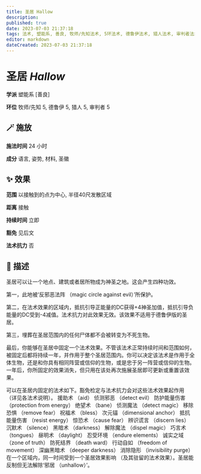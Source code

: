 ```yaml
---
title: 圣居 Hallow
description: 
published: true
date: 2023-07-03 21:37:18
tags: 法术, 塑能系, 善良, 牧师/先知法术, 5环法术, 德鲁伊法术, 猎人法术, 审判者法术
editor: markdown
dateCreated: 2023-07-03 21:37:18
---
```


# **圣居** *Hallow*

**学派** 塑能系 \[善良\] 

**环位** 牧师/先知 5, 德鲁伊 5, 猎人 5, 审判者 5

## 🪄 施放

**施法时间** 24 小时

**成分** 语言, 姿势, 材料, 圣徽

## ✨ 效果  

**范围** 以接触到的点为中心, 半径40尺发散区域

**距离** 接触  

**持续时间** 立即 

**豁免** 见后文

**法术抗力** 否

## 📖 描述

圣居可以让一个地点、建筑或者居所物成为神圣之地。这会产生四种功效。

第一，此地被‘反邪恶法阵 （magic circle against evil）’所保护。

第二，在法术效果的区域内，抵抗引导正能量的DC获得+4神圣加值，抵抗引导负能量的DC受到-4减值。法术抗力对此效果无效。该效果不适用于德鲁伊版的圣居。

第三，埋葬在圣居范围内的任何尸体都不会被转变为不死生物。

最后，你能够在圣居中固定一个法术效果。不管该法术正常持续时间和范围如何，被固定后都将持续一年，并作用于整个圣居范围内。你可以决定该法术是作用于全体生物，还是和你具有相同阵营或信仰的生物，或是忠于另一阵营或信仰的生物。一年后，你所固定的效果消失，但只用在该处再次施展圣居即可更新或重置该效果。

可以在圣居内固定的法术如下。豁免检定与法术抗力会对这些法术效果起作用 （详见各法术说明）。  援助术 （aid）  侦测邪恶 （detect evil）  防护能量伤害 （protection from energy）  绝望术 （bane）  侦测魔法 （detect magic）  移除恐惧 （remove fear）  祝福术 （bless）  次元锚 （dimensional anchor）  抵抗能量伤害 （resist energy）  惊恐术 （cause fear）  辨识谎言 （discern lies）  沉默术 （silence）  黑暗术 （darkness）  解除魔法 （dispel magic）  巧言术 （tongues）  昼明术 （daylight）  忍受环境 （endure elements）  诚实之域 （zone of truth）  防死结界 （death ward）  行动自如 （freedom of movement）  深幽黑暗术 （deeper darkness）  消除隐形 （invisibility purge） 在一个区域内，同一时间受到一个圣居效果影响 （及其驻留的法术效果）。圣居能反制但无法解除‘邪居 （unhallow）’。
    